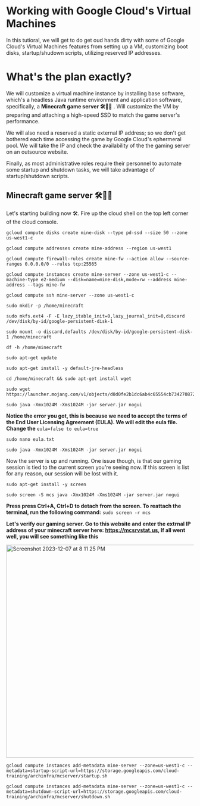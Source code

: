 # Working with Google Cloud's Virtual Machines
In this tutioral, we will get to do get oud hands dirty with some of Google Cloud's Virtual Machines features from setting up a VM, customizing boot disks, startup/shudown scripts, utilizing reserved IP addresses.
# What's the plan exactly?
We will customize a virtual machine instance by installing base software, which's a headless Java runtime environment and application software, specifically, a **Minecraft game server 🛠️🧱💎** . Will customize the VM by preparing and attaching a high-speed SSD to match the game server's performance. 

We will also need a reserved a static external IP address; so we don't get bothered each time accessing the game by Google Cloud's ephermeral pool. We will take the IP and check the availability of the the gaming server on an outsource website.

Finally, as most administrative roles require their personnel to automate some startup and shutdown tasks, we will take advantage of startup/shutdown scripts.


## Minecraft game server 🛠️🧱💎
Let's starting building now 🛠️. Fire up the cloud shell on the top left corner of the cloud console.

```
gcloud compute disks create mine-disk --type pd-ssd --size 50 --zone us-west1-c
```

```
gcloud compute addresses create mine-address --region us-west1
```

```
gcloud compute firewall-rules create mine-fw --action allow --source-ranges 0.0.0.0/0 --rules tcp:25565
```

```
gcloud compute instances create mine-server --zone us-west1-c --machine-type e2-medium --disk=name=mine-disk,mode=rw --address mine-address --tags mine-fw
```

```
gcloud compute ssh mine-server --zone us-west1-c
```

```
sudo mkdir -p /home/minecraft
```

```
sudo mkfs.ext4 -F -E lazy_itable_init=0,lazy_journal_init=0,discard /dev/disk/by-id/google-persistent-disk-1
```

```
sudo mount -o discard,defaults /dev/disk/by-id/google-persistent-disk-1 /home/minecraft
```

```
df -h /home/minecraft
```

```
sudo apt-get update
```

```
sudo apt-get install -y default-jre-headless
```

```
cd /home/minecraft && sudo apt-get install wget
```

```
sudo wget https://launcher.mojang.com/v1/objects/d0d0fe2b1dc6ab4c65554cb734270872b72dadd6/server.jar
```

```
sudo java -Xmx1024M -Xms1024M -jar server.jar nogui
```

**Notice the error you got, this is because we need to accept the terms of the End User Licensing Agreement (EULA). We will edit the eula file. Change the** ```eula=false to eula=true```

```
sudo nano eula.txt
```

```
sudo java -Xmx1024M -Xms1024M -jar server.jar nogui
```

Now the server is up and running. One issue though, is that our gaming session is tied to the current screen you're seeing now. If this screen is list for any reason, our session will be lost with it.

```
sudo apt-get install -y screen
```

```
sudo screen -S mcs java -Xmx1024M -Xms1024M -jar server.jar nogui
```

**Press press Ctrl+A, Ctrl+D to detach from the screen. To reattach the terminal, run the following command:** ```sudo screen -r mcs```

**Let's verify our gaming server. Go to this website and enter the extrnal IP address of your minecraft server here: https://mcsrvstat.us, If all went well, you will see something like this**

<img width="572" alt="Screenshot 2023-12-07 at 8 11 25 PM" src="https://github.com/a-elfateh/GCP/assets/61758821/e1892bb0-47ef-4fa1-b543-9d57f4673bbf">

```
gcloud compute instances add-metadata mine-server --zone=us-west1-c --metadata=startup-script-url=https://storage.googleapis.com/cloud-training/archinfra/mcserver/startup.sh
```

```
gcloud compute instances add-metadata mine-server --zone=us-west1-c --metadata=shutdown-script-url=https://storage.googleapis.com/cloud-training/archinfra/mcserver/shutdown.sh
```
